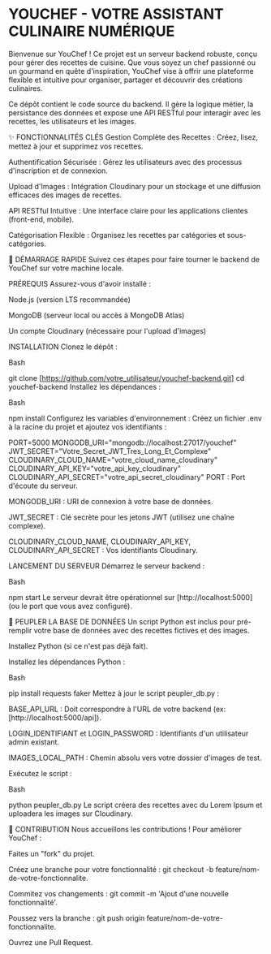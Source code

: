 
# YOUCHEF - VOTRE ASSISTANT CULINAIRE NUMÉRIQUE

Bienvenue sur YouChef ! Ce projet est un serveur backend robuste, conçu pour gérer des recettes de cuisine. Que vous soyez un chef passionné ou un gourmand en quête d'inspiration, YouChef vise à offrir une plateforme flexible et intuitive pour organiser, partager et découvrir des créations culinaires.

Ce dépôt contient le code source du backend. Il gère la logique métier, la persistance des données et expose une API RESTful pour interagir avec les recettes, les utilisateurs et les images.

✨ FONCTIONNALITÉS CLÉS
Gestion Complète des Recettes : Créez, lisez, mettez à jour et supprimez vos recettes.

Authentification Sécurisée : Gérez les utilisateurs avec des processus d'inscription et de connexion.

Upload d'Images : Intégration Cloudinary pour un stockage et une diffusion efficaces des images de recettes.

API RESTful Intuitive : Une interface claire pour les applications clientes (front-end, mobile).

Catégorisation Flexible : Organisez les recettes par catégories et sous-catégories.

🚀 DÉMARRAGE RAPIDE
Suivez ces étapes pour faire tourner le backend de YouChef sur votre machine locale.

PRÉREQUIS
Assurez-vous d'avoir installé :

Node.js (version LTS recommandée)

MongoDB (serveur local ou accès à MongoDB Atlas)

Un compte Cloudinary (nécessaire pour l'upload d'images)

INSTALLATION
Clonez le dépôt :

Bash

git clone [https://github.com/votre_utilisateur/youchef-backend.git]
cd youchef-backend
Installez les dépendances :

Bash

npm install
Configurez les variables d'environnement :
Créez un fichier .env à la racine du projet et ajoutez vos identifiants :

PORT=5000
MONGODB_URI="mongodb://localhost:27017/youchef"
JWT_SECRET="Votre_Secret_JWT_Tres_Long_Et_Complexe"
CLOUDINARY_CLOUD_NAME="votre_cloud_name_cloudinary"
CLOUDINARY_API_KEY="votre_api_key_cloudinary"
CLOUDINARY_API_SECRET="votre_api_secret_cloudinary"
PORT : Port d'écoute du serveur.

MONGODB_URI : URI de connexion à votre base de données.

JWT_SECRET : Clé secrète pour les jetons JWT (utilisez une chaîne complexe).

CLOUDINARY_CLOUD_NAME, CLOUDINARY_API_KEY, CLOUDINARY_API_SECRET : Vos identifiants Cloudinary.

LANCEMENT DU SERVEUR
Démarrez le serveur backend :

Bash

npm start
Le serveur devrait être opérationnel sur [http://localhost:5000] (ou le port que vous avez configuré).

🧪 PEUPLER LA BASE DE DONNÉES
Un script Python est inclus pour pré-remplir votre base de données avec des recettes fictives et des images.

Installez Python (si ce n'est pas déjà fait).

Installez les dépendances Python :

Bash

pip install requests faker
Mettez à jour le script peupler_db.py :

BASE_API_URL : Doit correspondre à l'URL de votre backend (ex: [http://localhost:5000/api]).

LOGIN_IDENTIFIANT et LOGIN_PASSWORD : Identifiants d'un utilisateur admin existant.

IMAGES_LOCAL_PATH : Chemin absolu vers votre dossier d'images de test.

Exécutez le script :

Bash

python peupler_db.py
Le script créera des recettes avec du Lorem Ipsum et uploadera les images sur Cloudinary.

🤝 CONTRIBUTION
Nous accueillons les contributions ! Pour améliorer YouChef :

Faites un "fork" du projet.

Créez une branche pour votre fonctionnalité : git checkout -b feature/nom-de-votre-fonctionnalite.

Commitez vos changements : git commit -m 'Ajout d\'une nouvelle fonctionnalité'.

Poussez vers la branche : git push origin feature/nom-de-votre-fonctionnalite.

Ouvrez une Pull Request.
